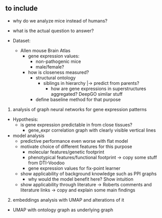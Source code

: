 ## to include
- why do we analyze mice instead of humans?
- what is the actual question to answer?

- Dataset:
  - Allen mouse Brain Atlas
    - gene expression values:
      - non-pathogenic mice 
      - male/female?
    - how is closeness measured?
      - structural ontology
        - siblings in hierarchy 
        |-> predict from parents?
          - how are gene expressions in superstructures aggregated? DeepGO similar stuff
      - define baseline method for that purpose 
    
        
        


1. analysis of graph neural networks for gene expression patterns
  - Hypothesis:
    - is gene expression predictable in from close tissues?
      - gene_expr correlation graph with clearly visible vertical lines
  - model analysis
    - predictive performance even worse with flat model
    - motivate choice of different features for this purpose 
      - molecular features/genetic footprint
      - phenotypical features/functional footprint -> copy some stuff from DTI-Voodoo
      - gene expression values for fix-point learner 
    - show applicability of background knowledge such as PPI graphs
      - why would the model benefit here? Show intuition
    - show applicability through literature -> Roberts comments and literature links -> copy and explain some main findings 

2. embeddings analysis with UMAP and alterations of it
  - UMAP with ontology graph as underlying graph
